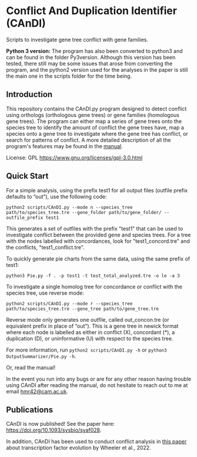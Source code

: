 # Conflict And Duplication Identifier (CAnDI)

Scripts to investigate gene tree conflict with gene families.

**Python 3 version:** The program has also been converted to python3 and can be found in the folder Py3version. Although this version has been tested, there still may be some issues that arose from converting the program, and the python2 version used for the analyses in the paper is still the main one in the scripts folder for the time being.

## Introduction

This repository contains the CAnDI.py program designed to detect conflict using orthologs (orthologous gene trees) or gene families (homologous gene trees). The program can either map a series of gene trees onto the species tree to identify the amount of conflict the gene trees have, map a species onto a gene tree to investigate where the gene tree has conflict, or search for patterns of conflict. A more detailed description of all the program's features may be found in the [manual](https://github.com/HollyMaeRobertson/CAnDI/blob/master/Manual_6-7.pdf).

License: GPL https://www.gnu.org/licenses/gpl-3.0.html

## Quick Start

For a simple analysis, using the prefix test1 for all output files (outfile prefix defaults to “out”), use the following code:

```python2 scripts/CAnDI.py --mode n --species_tree path/to/species_tree.tre --gene_folder path/to/gene_folder/ --outfile_prefix test1```

This generates a set of outfiles with the prefix "test1" that can be used to investigate conflict between the provided gene and species trees. For a tree with the nodes labelled with concordances, look for "test1_concord.tre" and the conflicts, "test1_conflict.tre". 

To quickly generate pie charts from the same data, using the same prefix of test1:

```python3 Pie.py -f . -p test1 -t test_total_analyzed.tre -o le -a 3```

To investigate a single homolog tree for concordance or conflict with the species tree, use reverse mode:

```python2 scripts/CAnDI.py --mode r --species_tree path/to/species_tree.tre --gene_tree path/to/gene_tree.tre```

Reverse mode only generates one outfile, called out_concon.tre (or equivalent prefix in place of “out”). This is a gene tree in newick format where each node is labelled as either in conflict (X), concordant (*), a duplication (D), or uninformative (U) with respect to the species tree.

For more information, run
```python2 scripts/CAnDI.py -h``` 
or 
```python3 OutputSummarizer/Pie.py -h```.

Or, read the manual! 

In the event you run into any bugs or are for any other reason having trouble using CAnDI after reading the manual, do not hesitate to reach out to me at email hmr42@cam.ac.uk.  

## Publications
CAnDI is now published! See the paper here: https://doi.org/10.1093/sysbio/syaf028. 

In addition, CAnDI has been used to conduct conflict analysis in [this paper](https://doi.org/10.1093/molbev/msac044) about transcription factor evolution by Wheeler et al., 2022.  
